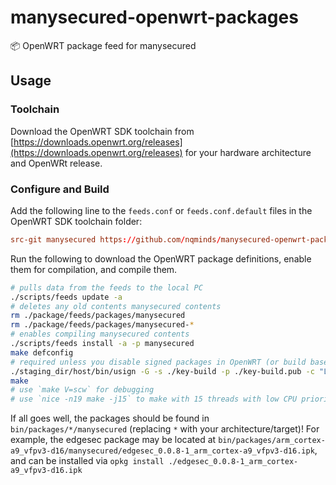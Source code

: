 # manysecured-openwrt-packages

📦 OpenWRT package feed for manysecured

## Usage

### Toolchain

Download the OpenWRT SDK toolchain from [https://downloads.openwrt.org/releases](https://downloads.openwrt.org/releases) for your hardware architecture and OpenWRt release.

### Configure and Build

Add the following line to the `feeds.conf` or `feeds.conf.default` files in the OpenWRT SDK toolchain folder:

```conf
src-git manysecured https://github.com/nqminds/manysecured-openwrt-packages.git
```

Run the following to download the OpenWRT package definitions, enable them for compilation, and compile them.

```bash
# pulls data from the feeds to the local PC
./scripts/feeds update -a
# deletes any old contents manysecured contents
rm ./package/feeds/packages/manysecured
rm ./package/feeds/packages/manysecured-*
# enables compiling manysecured contents
./scripts/feeds install -a -p manysecured
make defconfig
# required unless you disable signed packages in OpenWRT (or build base-files)
./staging_dir/host/bin/usign -G -s ./key-build -p ./key-build.pub -c "Local build key"
make
# use `make V=scw` for debugging
# use `nice -n19 make -j15` to make with 15 threads with low CPU priority (recommended)
```

If all goes well, the packages should be found in `bin/packages/*/manysecured` (replacing `*` with your architecture/target)!
For example, the edgesec package may be located at `bin/packages/arm_cortex-a9_vfpv3-d16/manysecured/edgesec_0.0.8-1_arm_cortex-a9_vfpv3-d16.ipk`,
and can be installed via `opkg install ./edgesec_0.0.8-1_arm_cortex-a9_vfpv3-d16.ipk`
